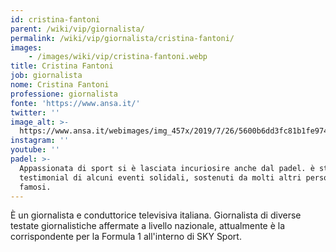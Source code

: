```yaml
---
id: cristina-fantoni
parent: /wiki/vip/giornalista/
permalink: /wiki/vip/giornalista/cristina-fantoni/
images:
    - /images/wiki/vip/cristina-fantoni.webp
title: Cristina Fantoni
job: giornalista
nome: Cristina Fantoni
professione: giornalista
fonte: 'https://www.ansa.it/'
twitter: ''
image_alt: >-
  https://www.ansa.it/webimages/img_457x/2019/7/26/5600b6dd3fc81b1fe9748d2a3d10f7f3.jpg
instagram: ''
youtube: ''
padel: >-
  Appassionata di sport si è lasciata incuriosire anche dal padel. è stata
  testimonial di alcuni eventi solidali, sostenuti da molti altri personaggi
  famosi.
---
```

È un giornalista e conduttorice televisiva italiana. Giornalista di diverse testate giornalistiche affermate a livello nazionale, attualmente è la corrispondente per la Formula 1 all'interno di SKY Sport.